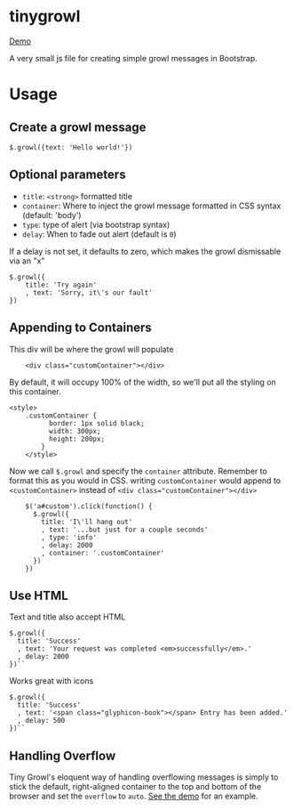 tinygrowl
=========

<a href="http://codepen.io/ajkochanowicz/pen/bLBfr">Demo</a>

A very small js file for creating simple growl messages in Bootstrap.

Usage
=====

Create a growl message
----------------------

``$.growl({text: 'Hello world!'})``

Optional parameters
-------------------

* ``title``: ``<strong>`` formatted title
* ``container``: Where to inject the growl message formatted in CSS syntax (default: 'body')
* ``type``: type of alert (via bootstrap syntax)
* ``delay``: When to fade out alert (default is ``0``) 

If a delay is not set, it defaults to zero, which makes the growl dismissable via an "x"

    $.growl({
    	title: 'Try again'
    	, text: 'Sorry, it\'s our fault'
    })

Appending to Containers
-----------------------

This div will be where the growl will populate

		<div class="customContainer"></div>

By default, it will occupy 100% of the width, so we'll put all the styling on this container.

    <style>
	    .customContainer {
			  border: 1px solid black;
			  width: 300px;
			  height: 200px;
			}
		</style>

Now we call ``$.growl`` and specify the ``container`` attribute. Remember to format this as you would in CSS. writing ``customContainer`` would append to ``<customContainer>`` instead of ``<div class="customContainer"></div>``

		$('a#custom').click(function() {
		  $.growl({
		    title: 'I\'ll hang out'
		    , text: '...but just for a couple seconds'
		    , type: 'info'
		    , delay: 2000
		    , container: '.customContainer'
		  })
		})

Use HTML
--------

Text and title also accept HTML

    $.growl({ 
      title: 'Success'
      , text: 'Your request was completed <em>successfully</em>.'
      , delay: 2000 
    })``

Works great with icons

    $.growl({ 
      title: 'Success'
      , text: '<span class="glyphicon-book"></span> Entry has been added.'
      , delay: 500 
    })``

Handling Overflow
-----------------

Tiny Growl's eloquent way of handling overflowing messages is simply to stick the default, right-aligned container to the top and bottom of the browser and set the ``overflow`` to ``auto``. <a href="http://codepen.io/ajkochanowicz/pen/bLBfr">See the demo</a> for an example.